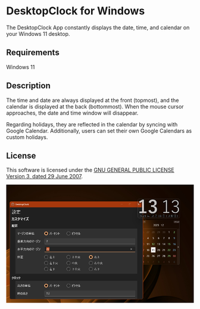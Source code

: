 ﻿# DesktopClock for Windows
The DesktopClock App constantly displays the date, time, and calendar on your Windows 11 desktop.

## Requirements
Windows 11

## Description
The time and date are always displayed at the front (topmost), and the calendar is displayed at the back (bottommost). When the mouse cursor approaches, the date and time window will disappear.

Regarding holidays, they are reflected in the calendar by syncing with Google Calendar. Additionally, users can set their own Google Calendars as custom holidays.

## License
This software is licensed under the [GNU GENERAL PUBLIC LICENSE Version 3, dated 29 June 2007](https://github.com/tkmr-akhs/DesktopClock/blob/master/LICENSE.txt).

![AppImage](https://github.com/tkmr-akhs/DesktopClock/blob/master/screenshot.png)
